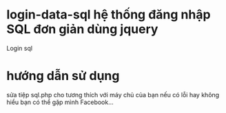 # login-data-sql hệ thống đăng nhập SQL đơn giản dùng jquery
Login sql
# hướng dẫn sử dụng 
sửa tiệp sql.php cho tương thích với máy chủ của bạn 
nếu có lỗi hay không hiểu bạn có thể gặp mình Facebook... 
